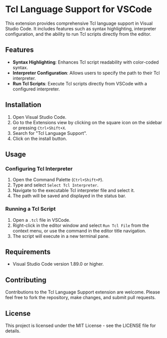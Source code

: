 # Tcl Language Support for VSCode

This extension provides comprehensive Tcl language support in Visual Studio Code. It includes features such as syntax highlighting, interpreter configuration, and the ability to run Tcl scripts directly from the editor.

## Features

- **Syntax Highlighting**: Enhances Tcl script readability with color-coded syntax.
- **Interpreter Configuration**: Allows users to specify the path to their Tcl interpreter.
- **Run Tcl Scripts**: Execute Tcl scripts directly from VSCode with a configured interpreter.

## Installation

1. Open Visual Studio Code.
2. Go to the Extensions view by clicking on the square icon on the sidebar or pressing `Ctrl+Shift+X`.
3. Search for "Tcl Language Support".
4. Click on the install button.

## Usage

### Configuring Tcl Interpreter

1. Open the Command Palette (`Ctrl+Shift+P`).
2. Type and select `Select Tcl Interpreter`.
3. Navigate to the executable Tcl interpreter file and select it.
4. The path will be saved and displayed in the status bar.

### Running a Tcl Script

1. Open a `.tcl` file in VSCode.
2. Right-click in the editor window and select `Run Tcl File` from the context menu, or use the command in the editor title navigation.
3. The script will execute in a new terminal pane.

## Requirements

- Visual Studio Code version 1.89.0 or higher.

## Contributing

Contributions to the Tcl Language Support extension are welcome. Please feel free to fork the repository, make changes, and submit pull requests.

## License

This project is licensed under the MIT License - see the LICENSE file for details.
